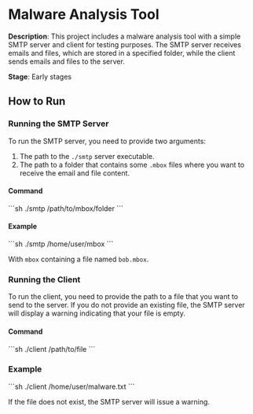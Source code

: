 # Malware Analysis Tool

**Description**: This project includes a malware analysis tool with a simple SMTP server and client for testing purposes. The SMTP server receives emails and files, which are stored in a specified folder, while the client sends emails and files to the server.

**Stage**: Early stages

## How to Run

### Running the SMTP Server

To run the SMTP server, you need to provide two arguments:

1. The path to the `./smtp` server executable.
2. The path to a folder that contains some `.mbox` files where you want to receive the email and file content.

#### Command

\`\`\`sh
./smtp /path/to/mbox/folder
\`\`\`

#### Example

\`\`\`sh
./smtp /home/user/mbox
\`\`\`

With `mbox` containing a file named `bob.mbox`.

### Running the Client

To run the client, you need to provide the path to a file that you want to send to the server. If you do not provide an existing file, the SMTP server will display a warning indicating that your file is empty.

#### Command

\`\`\`sh
./client /path/to/file
\`\`\`

### Example

\`\`\`sh
./client /home/user/malware.txt
\`\`\`

If the file does not exist, the SMTP server will issue a warning.
